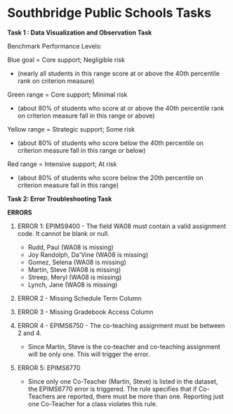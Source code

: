 # Southbridge Public Schools Tasks

**Task 1 : Data Visualization and Observation Task**

Benchmark Performance Levels:

Blue goal = Core support; Negligible risk

- (nearly all students in this range score at or above the 40th percentile rank on criterion measure)

Green range = Core support; Minimal risk

- (about 80% of students who score at or above the 40th percentile rank on criterion measure fall in this range or above)

Yellow range = Strategic support; Some risk

- (about 80% of students who score below the 40th percentile on criterion measure fall in this range or below)

Red range = Intensive support; At risk

- (about 80% of students who score below the 20th percentile on criterion measure fall in this range)

**Task 2: Error Troubleshooting Task**

**ERRORS**

1. ERROR 1: EPIMS9400 - The field WA08 must contain a valid assignment code. It cannot be blank or null.

   - Rudd, Paul (WA08 is missing)
   - Joy Randolph, Da'Vine (WA08 is missing)
   - Gomez, Selena (WA08 is missing)
   - Martin, Steve (WA08 is missing)
   - Streep, Meryl (WA08 is missing)
   - Lynch, Jane (WA08 is missing)

2. ERROR 2 - Missing Schedule Term Column

3. ERROR 3 - Missing Gradebook Access Column

4. ERROR 4 - EPIMS6750 - The co-teaching assignment must be between 2 and 4.

   - Since Martin, Steve is the co-teacher and co-teaching assignment will be only one. This will trigger the error.

5. ERROR 5: EPIMS6770
   - Since only one Co-Teacher (Martin, Steve) is listed in the dataset, the EPIMS6770 error is triggered. The rule specifies that if Co-Teachers are reported, there must be more than one. Reporting just one Co-Teacher for a class violates this rule.
